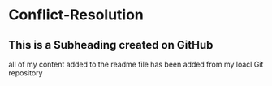 # Conflict-Resolution

## This is a Subheading created on GitHub
all of my content added to the readme file has been added from my loacl Git repository
